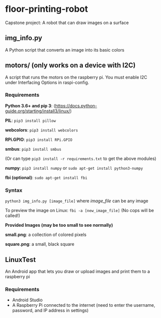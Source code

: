 # floor-printing-robot
Capstone project: A robot that can draw images on a surface

## img_info.py

A Python script that converts an image into its basic colors

## motors/ (only works on a device with I2C)

A script that runs the motors on the raspberry pi. You must enable I2C under Interfacing Options in raspi-config.

### Requirements
**Python 3.6+ and pip 3**: (https://docs.python-guide.org/starting/install3/linux/)

**PIL**: `pip3 install pillow`

**webcolors**: `pip3 install webcolors`

**RPi.GPIO**: `pip3 install RPi.GPIO`

**smbus**: `pip3 install smbus`

(Or can type `pip3 install -r requirements.txt` to get the above modules)

**numpy**: `pip3 install numpy` or `sudo apt-get install python3-numpy`

**fbi (optional)**: `sudo apt-get install fbi`

### Syntax
`python3 img_info.py [image_file]` where _image_file_ can be any image

To preview the image on Linux: `fbi -a [new_image_file]` (No cops will be called!)

**Provided Images (may be too small to see normally)**

**small.png**: a collection of colored pixels

**square.png**: a small, black square

## LinuxTest

An Android app that lets you draw or upload images and print them to a raspberry pi

### Requirements
- Android Studio
- A Raspberry Pi connected to the internet (need to enter the username, password, and IP address in settings)
